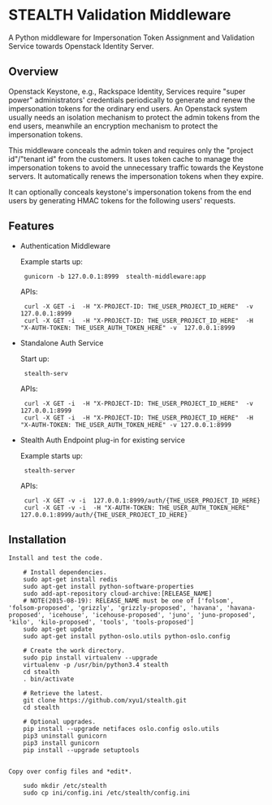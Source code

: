 STEALTH Validation Middleware
=============================

A Python middleware for Impersonation Token Assignment and Validation Service towards Openstack Identity Server.


Overview
--------
Openstack Keystone, e.g., Rackspace Identity, Services require "super power" administrators' credentials periodically to generate and renew the impersonation tokens for the ordinary end users.  An Openstack system usually needs an isolation mechanism to protect the admin tokens from the end users, meanwhile an encryption mechanism to protect the impersonation tokens.  

This middleware conceals the admin token and requires only the "project id"/"tenant id" from the customers.  It uses token cache to manage the impersonation tokens to avoid the unnecessary traffic towards the Keystone servers.  It automatically renews the impersonation tokens when they expire.  

It can optionally conceals keystone's impersonation tokens from the end users by generating HMAC tokens for the following users' requests.  


Features
--------

 * Authentication Middleware

    Example starts up:

        gunicorn -b 127.0.0.1:8999  stealth-middleware:app

    APIs:

        curl -X GET -i  -H "X-PROJECT-ID: THE_USER_PROJECT_ID_HERE"  -v 127.0.0.1:8999
        curl -X GET -i  -H "X-PROJECT-ID: THE_USER_PROJECT_ID_HERE"  -H "X-AUTH-TOKEN: THE_USER_AUTH_TOKEN_HERE" -v  127.0.0.1:8999

 * Standalone Auth Service

    Start up:

        stealth-serv

    APIs:

        curl -X GET -i  -H "X-PROJECT-ID: THE_USER_PROJECT_ID_HERE"  -v 127.0.0.1:8999
        curl -X GET -i  -H "X-PROJECT-ID: THE_USER_PROJECT_ID_HERE"  -H "X-AUTH-TOKEN: THE_USER_AUTH_TOKEN_HERE" -v 127.0.0.1:8999


 * Stealth Auth Endpoint plug-in for existing service

    Example starts up:

        stealth-server

    APIs:

        curl -X GET -v -i  127.0.0.1:8999/auth/{THE_USER_PROJECT_ID_HERE}
        curl -X GET -v -i  -H "X-AUTH-TOKEN: THE_USER_AUTH_TOKEN_HERE"   127.0.0.1:8999/auth/{THE_USER_PROJECT_ID_HERE}



Installation
------------

    Install and test the code.

        # Install dependencies.
        sudo apt-get install redis
        sudo apt-get install python-software-properties
        sudo add-apt-repository cloud-archive:[RELEASE_NAME]
        # NOTE(2015-08-19): RELEASE_NAME must be one of ['folsom', 'folsom-proposed', 'grizzly', 'grizzly-proposed', 'havana', 'havana-proposed', 'icehouse', 'icehouse-proposed', 'juno', 'juno-proposed', 'kilo', 'kilo-proposed', 'tools', 'tools-proposed']
        sudo apt-get update
        sudo apt-get install python-oslo.utils python-oslo.config

        # Create the work directory.
        sudo pip install virtualenv --upgrade
        virtualenv -p /usr/bin/python3.4 stealth
        cd stealth
        . bin/activate

        # Retrieve the latest.
        git clone https://github.com/xyu1/stealth.git
        cd stealth

        # Optional upgrades.
        pip install --upgrade netifaces oslo.config oslo.utils
        pip3 uninstall gunicorn
        pip3 install gunicorn
        pip install --upgrade setuptools


    Copy over config files and *edit*.

        sudo mkdir /etc/stealth
        sudo cp ini/config.ini /etc/stealth/config.ini


